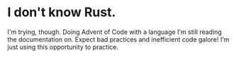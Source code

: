 # I don't know Rust.

I'm trying, though. Doing Advent of Code with a language I'm still reading the documentation on. Expect bad practices and inefficient code galore! I'm just using this opportunity to practice.